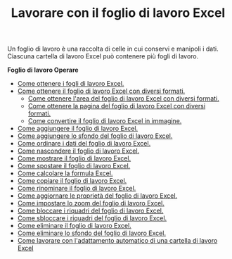 ﻿---
title: Lavorare con il foglio di lavoro Excel
second_title: Aspose.Cells Cloud Documen
linktitle: Foglio di lavoro
type: docs
url: /it/worksheets/
aliases: [/working-with-worksheets/]
keywords: Working with worksheet on an Excel workbook
description: Aspose.Cells Cloud REST API supporta l'utilizzo del foglio di lavoro su una cartella di lavoro Excel. L'SDK supporta tipi di linguaggi di sviluppo. Includono Android, C#, Go, Java, NodeJS, Perl, PHP, Python, Ruby e swift
weight: 100
kwords: Excel, Office Cloud, REST API, Foglio di calcolo, PDF, CSV, Json, Markdwon, Utilizzo del foglio di lavoro Excel.
---
Un foglio di lavoro è una raccolta di celle in cui conservi e manipoli i dati. Ciascuna cartella di lavoro Excel può contenere più fogli di lavoro.

**Foglio di lavoro Operare**

- [Come ottenere i fogli di lavoro Excel.](/cells/it/worksheets/get-all/)
- [Come ottenere il foglio di lavoro Excel con diversi formati.](/cells/it/worksheets/get/) 
    - [Come ottenere l'area del foglio di lavoro Excel con diversi formati.](/cells/it/worksheets/area-to-different-formats/)
    - [Come ottenere la pagina del foglio di lavoro Excel con diversi formati.](/cells/it/get-worksheet-for-page-index/) 
    - [Come convertire il foglio di lavoro Excel in immagine.](/cells/it/worksheets/to-image/)
- [Come aggiungere il foglio di lavoro Excel.](/cells/it/worksheets/add/)
- [Come aggiungere lo sfondo del foglio di lavoro Excel.](/cells/it/worksheets/background/add/) 
- [Come ordinare i dati del foglio di lavoro Excel.](/cells/it/worksheets/sort-data/) 
- [Come nascondere il foglio di lavoro Excel.](/cells/it/worksheets/hide/)
- [Come mostrare il foglio di lavoro Excel.](/cells/it/worksheets/unhide/)
- [Come spostare il foglio di lavoro Excel.](/cells/it/worksheets/move/)
- [Come calcolare la formula Excel.](/cells/it/worksheets/calculate-formula/)
- [Come copiare il foglio di lavoro Excel.](/cells/it/worksheets/copy/)
- [Come rinominare il foglio di lavoro Excel.](/cells/it/worksheets/rename/)
- [Come aggiornare le proprietà del foglio di lavoro Excel.](/cells/it/worksheets/update-properties/)
- [Come impostare lo zoom del foglio di lavoro Excel.](/cells/it/worksheets/zoom/)
- [Come bloccare i riquadri del foglio di lavoro Excel.](/cells/it/worksheets/freeze-panes/)
- [Come sbloccare i riquadri del foglio di lavoro Excel.](/cells/it/worksheets/unfreeze-panes/)
- [Come eliminare il foglio di lavoro Excel.](/cells/it/worksheets/delete/)
- [Come eliminare lo sfondo del foglio di lavoro Excel.](/cells/it/worksheets/background/delete/)
- [ Come lavorare con l'adattamento automatico di una cartella di lavoro Excel](/cells/it/worksheets/autofit/)
